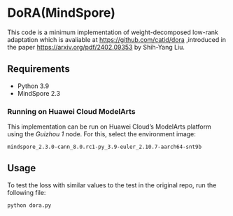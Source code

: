 # DoRA(MindSpore)

This code is a minimum implementation of weight-decomposed low-rank adaptation which is avaliable at https://github.com/catid/dora ,introduced in the paper https://arxiv.org/pdf/2402.09353 by Shih-Yang Liu.

## Requirements

- Python 3.9
- MindSpore 2.3

### Running on Huawei Cloud ModelArts

This implementation can be run on Huawei Cloud’s ModelArts platform using the *Guizhou 1* node. For this, select the environment image:

```
mindspore_2.3.0-cann_8.0.rc1-py_3.9-euler_2.10.7-aarch64-snt9b
```

## Usage

To test the loss with similar values to the test in the original repo, run the following file:

```
python dora.py
```

